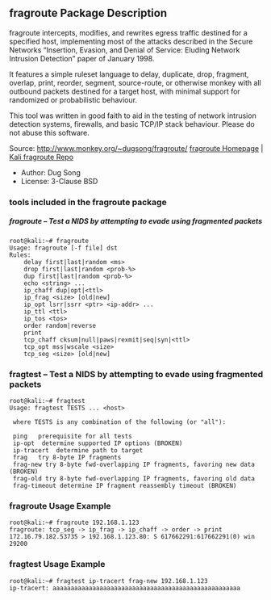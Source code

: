 ## fragroute Package Description

fragroute intercepts, modifies, and rewrites egress traffic destined for a specified host, implementing most of the attacks described in the Secure Networks “Insertion, Evasion, and Denial of Service: Eluding Network Intrusion Detection” paper of January 1998.

It features a simple ruleset language to delay, duplicate, drop, fragment, overlap, print, reorder, segment, source-route, or otherwise monkey with all outbound packets destined for a target host, with minimal support for randomized or probabilistic behaviour.

This tool was written in good faith to aid in the testing of network intrusion detection systems, firewalls, and basic TCP/IP stack behaviour. Please do not abuse this software.

Source: http://www.monkey.org/~dugsong/fragroute/
[fragroute Homepage](http://www.monkey.org/~dugsong/fragroute/) | [Kali fragroute Repo](https://gitlab.com/kalilinux/packages/fragroute.git;a=summary)

- Author: Dug Song
- License: 3-Clause BSD

### tools included in the fragroute package

##### fragroute – Test a NIDS by attempting to evade using fragmented packets

```
root@kali:~# fragroute
Usage: fragroute [-f file] dst
Rules:
    delay first|last|random <ms>
    drop first|last|random <prob-%>
    dup first|last|random <prob-%>
    echo <string> ...
    ip_chaff dup|opt|<ttl>
    ip_frag <size> [old|new]
    ip_opt lsrr|ssrr <ptr> <ip-addr> ...
    ip_ttl <ttl>
    ip_tos <tos>
    order random|reverse
    print
    tcp_chaff cksum|null|paws|rexmit|seq|syn|<ttl>
    tcp_opt mss|wscale <size>
    tcp_seg <size> [old|new]
```

### fragtest – Test a NIDS by attempting to evade using fragmented packets

```
root@kali:~# fragtest
Usage: fragtest TESTS ... <host>

 where TESTS is any combination of the following (or "all"):

 ping   prerequisite for all tests
 ip-opt  determine supported IP options (BROKEN)
 ip-tracert  determine path to target
 frag   try 8-byte IP fragments
 frag-new try 8-byte fwd-overlapping IP fragments, favoring new data (BROKEN)
 frag-old try 8-byte fwd-overlapping IP fragments, favoring old data
 frag-timeout determine IP fragment reassembly timeout (BROKEN)
```

### fragroute Usage Example

```
root@kali:~# fragroute 192.168.1.123
fragroute: tcp_seg -> ip_frag -> ip_chaff -> order -> print
172.16.79.182.53735 > 192.168.1.123.80: S 617662291:617662291(0) win 29200
```

### fragtest Usage Example

```
root@kali:~# fragtest ip-tracert frag-new 192.168.1.123
ip-tracert: aaaaaaaaaaaaaaaaaaaaaaaaaaaaaaaaaaaaaaaaaaaaaaaaaaaa
```
